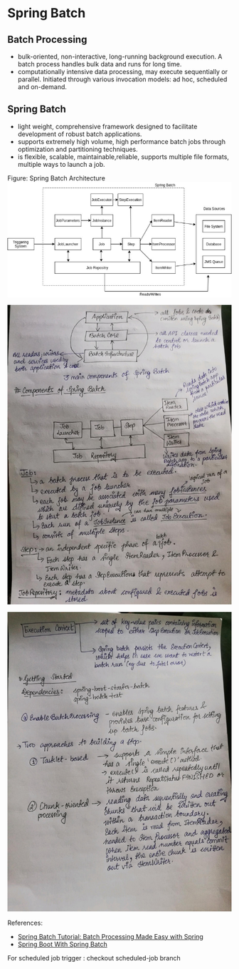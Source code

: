 # Spring Batch #

## Batch Processing ##
- bulk-oriented, non-interactive, long-running background execution. A batch process handles bulk data and runs for long
time.
- computationally intensive data processing, may execute sequentially or parallel. Initiated through various invocation 
models: ad hoc, scheduled and on-demand.
  
## Spring Batch ##
- light weight, comprehensive framework designed to facilitate development of robust batch applications.
- supports extremely high volume, high performance batch jobs through optimization and partitioning techniques.
- is flexible, scalable, maintainable,reliable, supports multiple file formats, multiple ways to launch a job. 
  
Figure: Spring Batch Architecture
![Alt text](./images/Spring%20Batch%20Architecture.jpg?raw=true "ARCH")

![Alt text](./images/batch1.jpg?raw=true "batch1")

![Alt text](./images/batch2.jpg?raw=true "batch1")

References:
- [Spring Batch Tutorial: Batch Processing Made Easy with Spring](https://www.toptal.com/spring/spring-batch-tutorial)
- [Spring Boot With Spring Batch](https://www.baeldung.com/spring-boot-spring-batch)

For scheduled job trigger : checkout scheduled-job branch